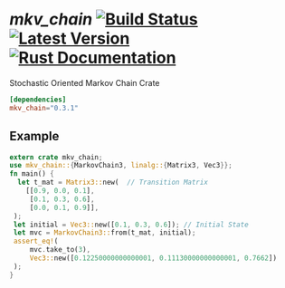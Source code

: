 # *mkv_chain* [![Build Status](https://travis-ci.org/hyyking/mkv-chain.svg?branch=master)](https://travis-ci.org/hyyking/mkv_chain) [![Latest Version](https://img.shields.io/crates/v/mkv_chain.svg)](https://crates.io/crates/mkv_chain) [![Rust Documentation](https://docs.rs/mkv_chain/badge.svg)](https://docs.rs/mkv_chain)

Stochastic Oriented Markov Chain Crate

```toml
[dependencies]
mkv_chain="0.3.1"
```

## Example

```rust
extern crate mkv_chain;
use mkv_chain::{MarkovChain3, linalg::{Matrix3, Vec3}};
fn main() {
  let t_mat = Matrix3::new(  // Transition Matrix
    [[0.9, 0.0, 0.1],
     [0.1, 0.3, 0.6],
     [0.0, 0.1, 0.9]],
 );
 let initial = Vec3::new([0.1, 0.3, 0.6]); // Initial State
 let mvc = MarkovChain3::from(t_mat, initial);
 assert_eq!(
     mvc.take_to(3),
     Vec3::new([0.12250000000000001, 0.11130000000000001, 0.7662])
 );
}
```
